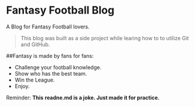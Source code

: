 # Fantasy Football Blog
A Blog for Fantasy Football lovers. 
>This blog was built as a side project while learing how to to utilize Git and GitHub.

##Fantasy is made by fans for fans:
* Challenge your football knowledge.
* Show who has the best team.
* Win the League.
* Enjoy.


Reminder: **This** **readne.md is a joke. Just made it for practice.**